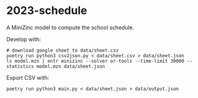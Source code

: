# 2023-schedule

A MiniZinc model to compute the school schedule.

Develop with:

```
# download google sheet to data/sheet.csv
poetry run python3 csv2json.py < data/sheet.csv > data/sheet.json
ls model.mzn | entr minizinc --solver or-tools --time-limit 30000 --statistics model.mzn data/sheet.json
```

Export CSV with:

```
poetry run python3 main.py < data/sheet.json > data/output.json
```
